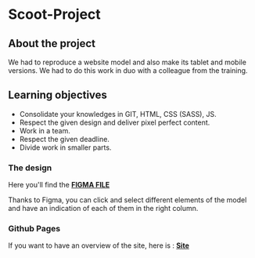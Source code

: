 # Scoot-Project

## About the project

We had to reproduce a website model and also make its tablet and mobile versions. 
We had to do this work in duo with a colleague from the training. 

## Learning objectives

 - Consolidate your knowledges in GIT, HTML, CSS (SASS), JS.
 - Respect the given design and deliver pixel perfect content.
 - Work in a team.
 - Respect the given deadline.
 - Divide work in smaller parts.

### The design

Here you'll find the **[FIGMA FILE](coach.md)**

Thanks to Figma, you can click and select different elements of the model and have an indication of each of them in the right column.

### Github Pages

If you want to have an overview of the site, here is : **[Site](https://thibautjulien.github.io/Scoot-Project/)**
